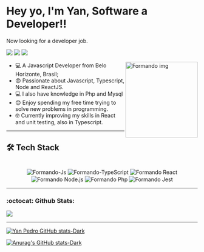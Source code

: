 <h1 align="left"> 
 Hey yo, I'm Yan, <strong>Software a Developer!!</strong>
</h1>

<p align="left">
  <p>Now looking for a developer job.</p>
  <a href="https://wa.me/+5531994045385?text=Ol%C3%A1%20Yan,%20gostaria%20de%20conversar%20com%20voc%C3%A" alt="Whatsapp">
  <img src="https://img.shields.io/badge/WhatsApp-25D366?style=for-the-badge&logo=whatsapp&logoColor=white" /></a>
  
  <a href="leitebr14@gmail.com" alt="Gmail">
  <img src="https://img.shields.io/badge/Gmail-D14836?style=for-the-badge&logo=gmail&logoColor=white" /></a>

  <a href="www.linkedin.com/in/yanpedro18" alt="Linkedin">
  <img src="https://img.shields.io/badge/LinkedIn-0077B5?style=for-the-badge&logo=linkedin&logoColor=white" /></a>

</p>  

 <ul align="left"> 
   <img src="https://media.giphy.com/media/v1.Y2lkPTc5MGI3NjExam9pMGdqZXFmY3BjMGdsY3EzN3JrMXA1dWl3YmR1ZzBweXBwNXJneSZlcD12MV9pbnRlcm5hbF9naWZfYnlfaWQmY3Q9Zw/lJNoBCvQYp7nq/giphy.gif" height="200" width="190" align="right" alt="Formando img"/>
  <li>💻 A Javascript Developer from Belo Horizonte, Brasil;</li>
  <li>😍 Passionate about Javascript, Typescript, Node and ReactJS.</li>
  <li>💻 I also have knowledge in Php and Mysql</li>
  <li>😊 Enjoy spending my free time trying to solve new problems in programming.</li>
  <li>🤓 Currently improving my skills in React and unit testing, also in Typescript.</li>
  
 </ul>
 
 <hr>
 
<h2 align="left">
  🛠 Tech Stack 
</h2>

<div align="center">
<div style="display: inline_block"><br>
  <img align="center" alt="Formando-Js"  src="https://img.shields.io/badge/JavaScript-323330?style=for-the-badge&logo=javascript&logoColor=F7DF1E">
  <img align="center" alt="Formando-TypeScript"  src="https://img.shields.io/badge/TypeScript-007ACC?style=for-the-badge&logo=typescript&logoColor=white">
  <img align="center" alt="Formando React"  src="https://img.shields.io/badge/React-20232A?style=for-the-badge&logo=react&logoColor=61DAFB">
  <img align="center" alt="Formando Node.js"  src="https://img.shields.io/badge/Node.js-43853D?style=for-the-badge&logo=node.js&logoColor=white">
  <img align="center" alt="Formando Php"  src="https://img.shields.io/badge/PHP-777BB4?style=for-the-badge&logo=php&logoColor=white">
  <img align="center" alt="Formando Jest" src="https://img.shields.io/badge/Jest-323330?style=for-the-badge&logo=Jest&logoColor=white">
</div>
 
 <hr>

 </div>
 <h3 align="left">
  :octocat: Github Stats:
</h3>
<a href="https://hits.seeyoufarm.com"><img src="https://hits.seeyoufarm.com/api/count/incr/badge.svg?url=https%3A%2F%2Fgithub.com%2Fgjbae1212%2Fhit-counter&count_bg=%23202120&title_bg=%23F82440&icon=&icon_color=%23E7E7E7&title=visits&edge_flat=false"/></a>
 <hr>

 [![Yan Pedro GitHub stats-Dark](https://github-readme-stats.vercel.app/api?username=YanPedro18&show_icons=true&theme=dark#gh-dark-mode-only)](https://github.com/YanPedro18/github-readme-stats#gh-dark-mode-only)
 
[![Anurag's GitHub stats-Dark](https://github-readme-stats.vercel.app/api?username=yanpedro18)](https://github.com/anuraghazra/github-readme-stats)
 

